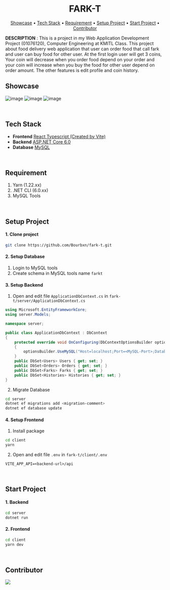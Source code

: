 <h1 align="center">FARK-T</h1>
<div align="center">
	<a href="#showcase">Showcase</a>
  <span> • </span>
    	<a href="#tech-stack">Tech Stack</a>
  <span> • </span>
    	<a href="#requirement">Requirement</a>
   <span> • </span>
	<a href="#setup-project">Setup Project</a>
   <span> • </span>
	<a href="#start-project">Start Project</a>
    <span> • </span>
	<a href="#contributor">Contributor</a>
  <p></p>
</div> 


**DESCRIPTION** : This is a project in my Web Application Development Project (01076120), Computer Engineering at KMITL Class. This project about food delivery 
web application that user can order food that call fark and user can buy food for other user. At the first login user will get 3 coins, Your coin will decrease 
when you order food depend on your order and your coin will increase when you buy the food for other user depend on order amount. The other features is
edit profile and coin history.

## Showcase
![image](https://user-images.githubusercontent.com/86193685/235547686-f4b05921-91e2-4d67-8a56-648993e8164c.png)
![image](https://user-images.githubusercontent.com/86193685/235547714-0a3e54bb-0542-4488-80b3-c3c5f106c661.png)
![image](https://user-images.githubusercontent.com/86193685/235547834-9178130f-85bd-4140-8443-bf8d029f3e70.png)

<br>

## Tech Stack
- <b>Frontend</b> [React Typescript (Created by Vite)](https://vitejs.dev/)
- <b>Backend</b>  [ASP.NET Core 6.0](https://dotnet.microsoft.com/en-us/apps/aspnet)
- <b>Database</b> [MySQL](https://www.mysql.com/)
<br>

## Requirement
1. Yarn (1.22.xx)
2. .NET CLI (6.0.xx)
4. MySQL Tools
<br>

## Setup Project
#### 1. Clone project
```bash
git clone https://github.com/Bourbxn/fark-t.git
```

#### 2. Setup Database
1. Login to MySQL tools
2. Create schema in MySQL tools name ```farkt```

#### 3. Setup Backend
1. Open and edit file ```ApplicationDbContext.cs``` in ```fark-t/server/ApplicationDbContext.cs```
```cs
using Microsoft.EntityFrameworkCore;
using server.Models;

namespace server;

public class ApplicationDbContext : DbContext
{
    protected override void OnConfiguring(DbContextOptionsBuilder optionsBuilder)
    {
        optionsBuilder.UseMySQL("Host=localhost;Port=<MySQL-Port>;Database=farkt;User ID=<MySQL-Username>;Password=<MySQL-Password>");
    }
    public DbSet<Users> Users { get; set; }
    public DbSet<Orders> Orders { get; set; }
    public DbSet<Farks> Farks { get; set; }
    public DbSet<Histories> Histories { get; set; }
}
```
2. Migrate Database
```bash
cd server
dotnet ef migrations add <migration-comment>
dotnet ef database update
```
#### 4. Setup Frontend
1. Install package
```bash
cd client
yarn
```
2. Open and edit file ```.env``` in ```fark-t/client/.env ```
```env
VITE_APP_API=<backend-url>/api
```
<br>

## Start Project
#### 1. Backend
```bash
cd server
dotnet run
```
#### 2. Frontend
```bash
cd client
yarn dev
```
<br>

## Contributor

<div>
<span>
<a href="https://github.com/Bourbxn">
 <img src="https://images.weserv.nl/?url=avatars.githubusercontent.com/u/86193685?v=4&h=80&w=80&fit=cover&mask=circle&maxage=7d"/>
</a>
</span>







